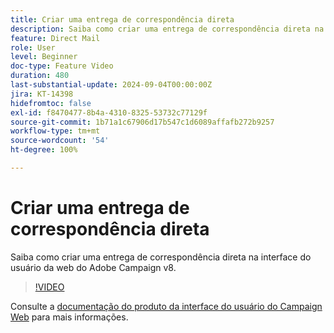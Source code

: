 ```yaml
---
title: Criar uma entrega de correspondência direta
description: Saiba como criar uma entrega de correspondência direta na interface do usuário da web do Adobe Campaign v8.
feature: Direct Mail
role: User
level: Beginner
doc-type: Feature Video
duration: 480
last-substantial-update: 2024-09-04T00:00:00Z
jira: KT-14398
hidefromtoc: false
exl-id: f8470477-8b4a-4310-8325-53732c77129f
source-git-commit: 1b71a1c67906d17b547c1d6089affafb272b9257
workflow-type: tm+mt
source-wordcount: '54'
ht-degree: 100%

---
```


# Criar uma entrega de correspondência direta

Saiba como criar uma entrega de correspondência direta na interface do usuário da web do Adobe Campaign v8.

>[!VIDEO](https://video.tv.adobe.com/v/3433316/?learn=on)

Consulte a [documentação do produto da interface do usuário do Campaign Web](https://experienceleague.adobe.com/pt-br/docs/campaign-web/v8/msg/direct-mail/gs-direct-mail) para mais informações.
